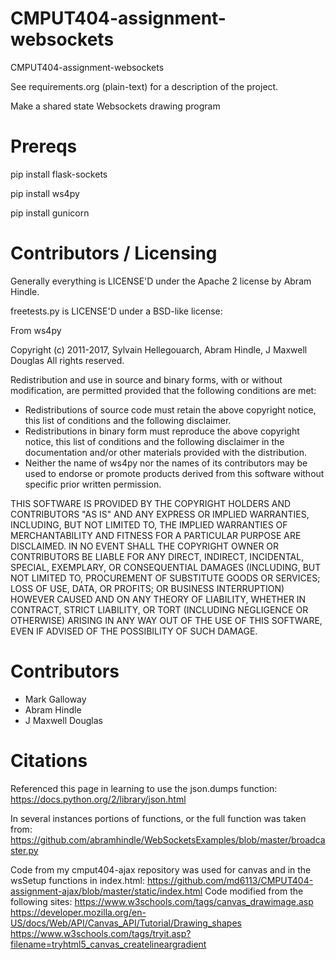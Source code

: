 CMPUT404-assignment-websockets
==============================

CMPUT404-assignment-websockets

See requirements.org (plain-text) for a description of the project.

Make a shared state Websockets drawing program

Prereqs
=======

pip install flask-sockets

pip install ws4py

pip install gunicorn

Contributors / Licensing
========================

Generally everything is LICENSE'D under the Apache 2 license by Abram Hindle.

freetests.py is LICENSE'D under a BSD-like license:

From ws4py

Copyright (c) 2011-2017, Sylvain Hellegouarch, Abram Hindle, J Maxwell Douglas
All rights reserved.

Redistribution and use in source and binary forms, with or without
modification, are permitted provided that the following conditions are met:

 * Redistributions of source code must retain the above copyright notice,
   this list of conditions and the following disclaimer.
 * Redistributions in binary form must reproduce the above copyright
   notice, this list of conditions and the following disclaimer in the
   documentation and/or other materials provided with the distribution.
 * Neither the name of ws4py nor the names of its contributors may be used
   to endorse or promote products derived from this software without
   specific prior written permission.

THIS SOFTWARE IS PROVIDED BY THE COPYRIGHT HOLDERS AND CONTRIBUTORS "AS IS"
AND ANY EXPRESS OR IMPLIED WARRANTIES, INCLUDING, BUT NOT LIMITED TO, THE
IMPLIED WARRANTIES OF MERCHANTABILITY AND FITNESS FOR A PARTICULAR PURPOSE
ARE DISCLAIMED. IN NO EVENT SHALL THE COPYRIGHT OWNER OR CONTRIBUTORS BE
LIABLE FOR ANY DIRECT, INDIRECT, INCIDENTAL, SPECIAL, EXEMPLARY, OR
CONSEQUENTIAL DAMAGES (INCLUDING, BUT NOT LIMITED TO, PROCUREMENT OF
SUBSTITUTE GOODS OR SERVICES; LOSS OF USE, DATA, OR PROFITS; OR BUSINESS
INTERRUPTION) HOWEVER CAUSED AND ON ANY THEORY OF LIABILITY, WHETHER IN
CONTRACT, STRICT LIABILITY, OR TORT (INCLUDING NEGLIGENCE OR OTHERWISE)
ARISING IN ANY WAY OUT OF THE USE OF THIS SOFTWARE, EVEN IF ADVISED OF THE
POSSIBILITY OF SUCH DAMAGE.

Contributors
============

* Mark Galloway
* Abram Hindle
* J Maxwell Douglas

Citations
============

Referenced this page in learning to use the json.dumps function:
https://docs.python.org/2/library/json.html

In several instances portions of functions, or the full function was taken from:
https://github.com/abramhindle/WebSocketsExamples/blob/master/broadcaster.py

Code from my cmput404-ajax repository was used for canvas and in the wsSetup functions in index.html:
https://github.com/md6113/CMPUT404-assignment-ajax/blob/master/static/index.html
Code modified from the following sites:
https://www.w3schools.com/tags/canvas_drawimage.asp
https://developer.mozilla.org/en-US/docs/Web/API/Canvas_API/Tutorial/Drawing_shapes
https://www.w3schools.com/tags/tryit.asp?filename=tryhtml5_canvas_createlineargradient